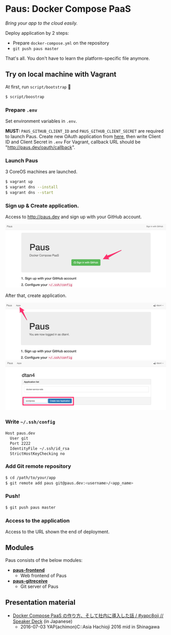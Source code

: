 # Paus: Docker Compose PaaS

_Bring your app to the cloud easily._

Deploy application by 2 steps:

- Prepare `docker-compose.yml` on the repository
- `git push paus master`

That's all. You don't have to learn the platform-specific file anymore.

## Try on local machine with Vagrant

At first, run `script/bootstrap` :rocket:

```bash
$ script/boostrap
```

### Prepare `.env`

Set environment variables in `.env`.

__MUST:__ `PAUS_GITHUB_CLIENT_ID` and `PAUS_GITHUB_CLIENT_SECRET` are required to launch Paus.
Create new OAuth application from [here](https://github.com/settings/applications/new), then write Client ID and Client Secret in `.env`
For Vagrant, callback URL should be "http://paus.dev/oauth/callback".

### Launch Paus

3 CoreOS machines are launched.

``` bash
$ vagrant up
$ vagrant dns --install
$ vagrant dns --start
```

### Sign up & Create application.

Access to http://paus.dev and sign up with your GitHub account.

![](images/signup.png)

After that, create application.

![](images/index.png)
![](images/apps.png)

### Write `~/.ssh/config`

```
Host paus.dev
  User git
  Port 2222
  IdentityFile ~/.ssh/id_rsa
  StrictHostKeyChecking no
```

### Add Git remote repository

```bash
$ cd /path/to/your/app
$ git remote add paus git@paus.dev:<username>/<app_name>
```

### Push!

```bash
$ git push paus master
```

### Access to the application

Access to the URL shown the end of deployment.

## Modules

Paus consists of the below modules:

- [__paus-frontend__](https://github.com/dtan4/paus-frontend)
  - Web frontend of Paus
- [__paus-gitreceive__](https://github.com/dtan4/paus-gitreceive)
  - Git server of Paus

## Presentation material
- [Docker Compose PaaS の作り方、そして社内に導入した話 / #yapc8oji // Speaker Deck](https://speakerdeck.com/dtan4/number-yapc8oji) (in Japanese)
  - 2016-07-03 YAP(achimon)C::Asia Hachioji 2016 mid in Shinagawa
